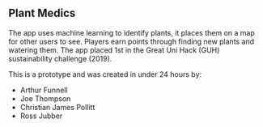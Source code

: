 ## Plant Medics

The app uses machine learning to identify plants, it places them on a map for other users to see. Players earn points through finding new plants and watering them. 
The app placed 1st in the Great Uni Hack (GUH) sustainability challenge (2019).

This is a prototype and was created in under 24 hours by:


- Arthur Funnell
- Joe Thompson
- Christian James Pollitt 
- Ross Jubber
